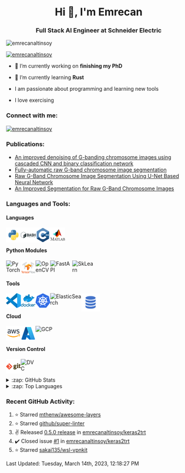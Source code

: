 <h1 align="center">Hi 👋, I'm Emrecan</h1>
<h3 align="center">Full Stack AI Engineer at Schneider Electric</h3>

<p align="left"> <img src="https://komarev.com/ghpvc/?username=emrecanaltinsoy&label=Profile%20views&color=0e75b6&style=flat" alt="emrecanaltinsoy" /> </p>

<p align="left"> <a href="https://github.com/ryo-ma/github-profile-trophy"><img src="https://github-profile-trophy.vercel.app/?username=emrecanaltinsoy" alt="emrecanaltinsoy" /></a> </p>

- 🔭 I’m currently working on **finishing my PhD**

- 🌱 I’m currently learning **Rust**

- I am passionate about programming and learning new tools

- I love exercising

<h3 align="left">Connect with me:</h3>
<p align="left">
<a href="https://linkedin.com/in/emrecanaltinsoy" target="blank"><img align="center" src="https://raw.githubusercontent.com/rahuldkjain/github-profile-readme-generator/master/src/images/icons/Social/linked-in-alt.svg" alt="emrecanaltinsoy" height="30" width="40" /></a>
</p>

### Publications:
- <a href="https://link.springer.com/article/10.1007%2Fs00371-021-02273-5" target="_blank">An improved denoising of G-banding chromosome images using cascaded CNN and binary classification network</a>
- <a href="https://digital-library.theiet.org/content/journals/10.1049/iet-ipr.2019.1104" target="_blank">Fully-automatic raw G-band chromosome image segmentation</a>
- <a href="https://link.springer.com/chapter/10.1007/978-3-030-20915-5_11" target="_blank">Raw G-Band Chromosome Image Segmentation Using U-Net Based Neural Network</a>
- <a href="https://ieeexplore.ieee.org/abstract/document/8599328" target="_blank">An Improved Segmentation for Raw G-Band Chromosome Images</a>

### Languages and Tools:
#### Languages
<img align="left" alt="Python" width="40px" src="https://raw.githubusercontent.com/github/explore/80688e429a7d4ef2fca1e82350fe8e3517d3494d/topics/python/python.png" />
<img align="left" alt="Bash" width="40px" src="https://raw.githubusercontent.com/github/explore/80688e429a7d4ef2fca1e82350fe8e3517d3494d/topics/bash/bash.png" />
<img align="left" alt="C++" width="40px" src="https://raw.githubusercontent.com/github/explore/80688e429a7d4ef2fca1e82350fe8e3517d3494d/topics/cpp/cpp.png" />
<img align="left" alt="MATLAB" width="40px" src="https://raw.githubusercontent.com/github/explore/80688e429a7d4ef2fca1e82350fe8e3517d3494d/topics/matlab/matlab.png" />

<br><br/>

#### Python Modules
<img align="left" alt="PyTorch" width="40px" src="https://pytorch.org/assets/images/pytorch-logo.png" />
<img align="left" alt="Tensorflow" width="40px" src="https://raw.githubusercontent.com/github/explore/80688e429a7d4ef2fca1e82350fe8e3517d3494d/topics/tensorflow/tensorflow.png" />
<img align="left" alt="OpenCV" width="40px" src="https://upload.wikimedia.org/wikipedia/commons/3/32/OpenCV_Logo_with_text_svg_version.svg" />
<img align="left" alt="FastAPI" width="60px" src="https://repository-images.githubusercontent.com/260928305/92388600-8d1c-11ea-9993-a726466b5099" />
<img align="left" alt="SkLearn" width="60px" src="https://raw.githubusercontent.com/scikit-learn/scikit-learn/main/doc/logos/scikit-learn-logo.png" />

<br><br/>

#### Tools
<img align="left" alt="Visual Studio Code" width="40px" src="https://raw.githubusercontent.com/github/explore/80688e429a7d4ef2fca1e82350fe8e3517d3494d/topics/visual-studio-code/visual-studio-code.png" />
<img align="left" alt="Docker" width="40px" src="https://raw.githubusercontent.com/github/explore/80688e429a7d4ef2fca1e82350fe8e3517d3494d/topics/docker/docker.png" />
<img align="left" alt="K8S" width="40px" src="https://raw.githubusercontent.com/github/explore/01ea2a586e5da744792d0ccfce2f68b861f29301/topics/kubernetes/kubernetes.png" />
<img align="left" alt="ElasticSearch" width="85px" src="https://images.contentstack.io/v3/assets/bltefdd0b53724fa2ce/blt280217a63b82a734/6202d3378b1f312528798412/elastic-logo.svg" />
<img align="left" alt="SQL" width="50px" src="https://raw.githubusercontent.com/github/explore/80688e429a7d4ef2fca1e82350fe8e3517d3494d/topics/sql/sql.png" />


<br><br/>

#### Cloud
<img align="left" alt="AWS" width="40px" src="https://raw.githubusercontent.com/github/explore/fbceb94436312b6dacde68d122a5b9c7d11f9524/topics/aws/aws.png" />
<img align="left" alt="Azure" width="40px" src="https://raw.githubusercontent.com/github/explore/eaef8552d8b082ffafe2bfc8a5023d47da904aac/topics/azure/azure.png" />
<img align="left" alt="GCP" width="80px" src="https://cloud.google.com/_static/cloud/images/social-icon-google-cloud-1200-630.png" />

<br><br/>

#### Version Control
<img align="left" alt="Git" width="40px" src="https://raw.githubusercontent.com/github/explore/80688e429a7d4ef2fca1e82350fe8e3517d3494d/topics/git/git.png" />
<img align="left" alt="DVC" width="40px" src="https://dvc.org/img/dvc_icon-color--square_vector.svg" />

<br><br/>

<details>
  <summary>:zap: GitHub Stats</summary>
  <img alt="Emrecan's GitHub Stats" src="https://github-stats-itsup54t9-emrecanaltinsoy.vercel.app/api?username=emrecanaltinsoy&show_icons=true&hide_border=true&count_private=True&theme=algolia" />
</details>

<details>
  <summary>:zap: Top Languages</summary>
  <img alt="Top Languages" src="https://github-readme-stats.vercel.app/api/top-langs/?username=emrecanaltinsoy&layout=compact" />
</details> 

### Recent GitHub Activity:
<!--RECENT_ACTIVITY:start-->
1. ⭐ Starred [mthenw/awesome-layers](https://github.com/mthenw/awesome-layers)
2. ⭐ Starred [github/super-linter](https://github.com/github/super-linter)
3. ✌️ Released [0.5.0 release](https://github.com/emrecanaltinsoy/keras2trt/releases/tag/0.5.0) in [emrecanaltinsoy/keras2trt](https://github.com/emrecanaltinsoy/keras2trt)
4. ✔️ Closed issue [#1](https://github.com/emrecanaltinsoy/keras2trt/issues/1) in [emrecanaltinsoy/keras2trt](https://github.com/emrecanaltinsoy/keras2trt)
5. ⭐ Starred [sakai135/wsl-vpnkit](https://github.com/sakai135/wsl-vpnkit)
<!--RECENT_ACTIVITY:end-->

<!--RECENT_ACTIVITY:last_update-->
Last Updated: Tuesday, March 14th, 2023, 12:18:27 PM
<!--RECENT_ACTIVITY:last_update_end-->

<!-- ![Visitor Count](https://profile-counter.glitch.me/emrecanaltinsoy/count.svg) -->

<!-- ### Spotify Playing 🎧

<!-- [![Spotify](https://spotify-now-playing.emrecanaltinsoy.vercel.app/api/spotify)](https://open.spotify.com/user/11154698440)



